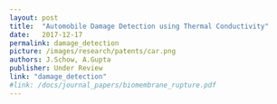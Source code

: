 ```yaml
---
layout: post
title:  "Automobile Damage Detection using Thermal Conductivity"
date:   2017-12-17 
permalink: damage_detection
picture: /images/research/patents/car.png
authors: J.Schow, A.Gupta
publisher: Under Review
link: "damage_detection"
#link: /docs/journal_papers/biomembrane_rupture.pdf
---
```

